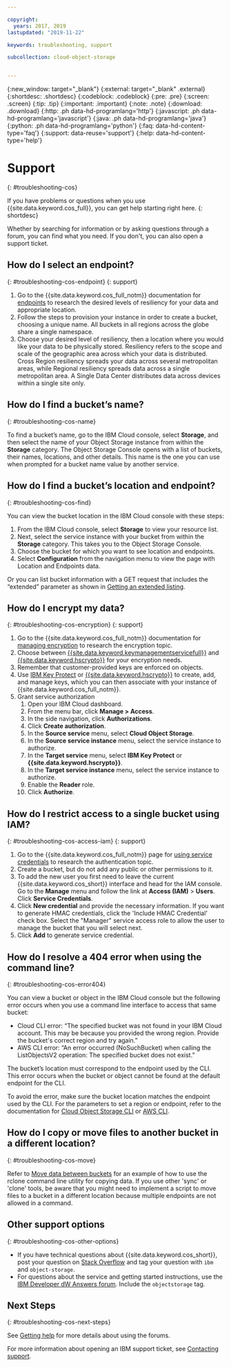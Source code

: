 ```yaml
---

copyright:
  years: 2017, 2019
lastupdated: "2019-11-22"

keywords: troubleshooting, support

subcollection: cloud-object-storage


---
```

{:new_window: target="_blank"}
{:external: target="_blank" .external}
{:shortdesc: .shortdesc}
{:codeblock: .codeblock}
{:pre: .pre}
{:screen: .screen}
{:tip: .tip}
{:important: .important}
{:note: .note}
{:download: .download} 
{:http: .ph data-hd-programlang='http'} 
{:javascript: .ph data-hd-programlang='javascript'} 
{:java: .ph data-hd-programlang='java'} 
{:python: .ph data-hd-programlang='python'}
{:faq: data-hd-content-type='faq'}
{:support: data-reuse='support'}
{:help: data-hd-content-type='help'}

# Support
{: #troubleshooting-cos}

If you have problems or questions when you use {{site.data.keyword.cos_full}}, you can get help starting right here. 
{: shortdesc}

Whether by searching for information or by asking questions through a forum, you can find what you need. If you don't, you can also open a support ticket.

## How do I select an endpoint?
{: #troubleshooting-cos-endpoint}
{: support}

1. Go to the {{site.data.keyword.cos_full_notm}} documentation for [endpoints](/docs/cloud-object-storage?topic=cloud-object-storage-getting-started-cloud-object-storage) to research the desired levels of resiliency for your data and appropriate location.
1. Follow the steps to provision your instance in order to create a bucket, choosing a unique name. All buckets in all regions across the globe share a single namespace.
1. Choose your desired level of resiliency, then a location where you would like your data to be physically stored. Resiliency refers to the scope and scale of the geographic area across which your data is distributed. Cross Region resiliency spreads your data across several metropolitan areas, while Regional resiliency spreads data across a single metropolitan area. A Single Data Center distributes data across devices within a single site only.

## How do I find a bucket’s name?
{: #troubleshooting-cos-name}

To find a bucket’s name, go to the IBM Cloud console, select **Storage**, and then select the name of your Object Storage instance from within the **Storage** category. The Object Storage Console opens with a list of buckets, their names, locations, and other details. This name is the one you can use when prompted for a bucket name value by another service.

## How do I find a bucket’s location and endpoint?
{: #troubleshooting-cos-find}

You can view the bucket location in the IBM Cloud console with these steps:
1. From the IBM Cloud console, select **Storage** to view your resource list. 
1. Next, select the service instance with your bucket from within the **Storage** category. This takes you to the Object Storage Console. 
1. Choose the bucket for which you want to see location and endpoints.
1. Select **Configuration** from the navigation menu to view the page with Location and Endpoints data.

Or you can list bucket information with a GET request that includes the “extended” parameter as shown in [Getting an extended listing](/docs/cloud-object-storage/basics?topic=cloud-object-storage-compatibility-api-bucket-operations#compatibility-api-list-buckets-extended).

## How do I encrypt my data?
{: #troubleshooting-cos-encryption}
{: support}

1. Go to the {{site.data.keyword.cos_full_notm}} documentation for [managing encryption](/docs/cloud-object-storage?topic=cloud-object-storage-encryption) to research the encryption topic.
1. Choose between [{{site.data.keyword.keymanagementservicefull}}](/docs/key-protect?topic=key-protect-about) and [{{site.data.keyword.hscrypto}}](/docs/hs-crypto?topic=hs-crypto-overview) for your encryption needs.
1. Remember that customer-provided keys are enforced on objects.
1. Use [IBM Key Protect](/docs/key-protect?topic=key-protect-about) or [{{site.data.keyword.hscrypto}}](/docs/hs-crypto?topic=hs-crypto-overview) to create, add, and manage keys, which you can then associate with your instance of {{site.data.keyword.cos_full_notm}}.
1. Grant service authorization
     1. Open your IBM Cloud dashboard.
     1. From the menu bar, click **Manage > Access**.
     1. In the side navigation, click **Authorizations**.
     1. Click **Create authorization**.
     1. In the **Source service** menu, select **Cloud Object Storage**.
     1. In the **Source service instance** menu, select the service instance to authorize.
     1. In the **Target service** menu, select **IBM Key Protect** or **{{site.data.keyword.hscrypto}}**.
     1. In the **Target service instance** menu, select the service instance to authorize.
     1. Enable the **Reader** role.
     1. Click **Authorize**.


## How do I restrict access to a single bucket using IAM?
{: #troubleshooting-cos-access-iam}
{: support}

1. Go to the {{site.data.keyword.cos_full_notm}} page for [using service credentials](/docs/cloud-object-storage?topic=cloud-object-storage-service-credentials#service-credentials-bucket) to research the authentication topic.
1. Create a bucket, but do not add any public or other permissions to it.
1. To add the new user you first need to leave the current {{site.data.keyword.cos_short}} interface and head for the IAM console. Go to the **Manage** menu and follow the link at **Access (IAM)** > **Users**. Click **Service Credentials**.
1. Click **New credential** and provide the necessary information. If you want to generate HMAC credentials, click the 'Include HMAC Credential' check box. Select the "Manager" service access role to allow the user to manage the bucket that you will select next.
1. Click **Add** to generate service credential.

## How do I resolve a 404 error when using the command line?
{: #troubleshooting-cos-error404}

You can view a bucket or object in the IBM Cloud console but the following error occurs when you use a command line interface to access that same bucket:
* Cloud CLI error: “The specified bucket was not found in your IBM Cloud account. This may be because you provided the wrong region. Provide the bucket's correct region and try again.”
* AWS CLI error: “An error occurred (NoSuchBucket) when calling the ListObjectsV2 operation: The specified bucket does not exist.”

The bucket’s location must correspond to the endpoint used by the CLI. This error occurs when the bucket or object cannot be found at the default endpoint for the CLI. 

To avoid the error, make sure the bucket location matches the endpoint used by the CLI.  For the parameters to set a region or endpoint, refer to the documentation for [Cloud Object Storage CLI](/docs/cloud-object-storage?topic=cloud-object-storage-cli-plugin-ic-cos-cli) or [AWS CLI](/docs/cloud-object-storage?topic=cloud-object-storage-aws-cli).

## How do I copy or move files to another bucket in a different location?
{: #troubleshooting-cos-move}

Refer to [Move data between buckets](/docs/cloud-object-storage?topic=cloud-object-storage-region-copy) for an example of how to use the rclone command line utility for copying data. If you use other 'sync' or 'clone' tools, be aware that you might need to implement a script to move files to a bucket in a different location because multiple endpoints are not allowed in a command.


## Other support options
{: #troubleshooting-cos-other-options}

* If you have technical questions about {{site.data.keyword.cos_short}}, post your question on [Stack Overflow](https://stackoverflow.com/search?q=object-storage+ibm) and tag your question with `ibm` and `object-storage`.
* For questions about the service and getting started instructions, use the [IBM Developer dW Answers forum](https://developer.ibm.com/answers/topics/objectstorage/). Include the  `objectstorage` tag.

## Next Steps
{: #troubleshooting-cos-next-steps}

See [Getting help](/docs/get-support?topic=get-support-getting-customer-support) for more details about using the forums.

For more information about opening an IBM support ticket, see [Contacting support](/docs/get-support?topic=get-support-getting-customer-support).
